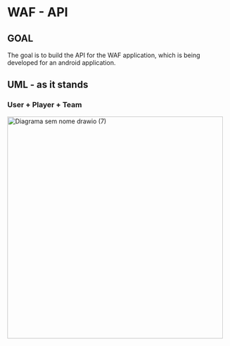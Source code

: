# WAF - API

## GOAL

The goal is to build the API for the WAF application, which is being developed for an android application.

## UML - as it stands

### User + Player + Team
<img width="490" height="504" alt="Diagrama sem nome drawio (7)" src="https://github.com/user-attachments/assets/d39b0de2-3d85-4832-ae85-fa80139a46e1" />
